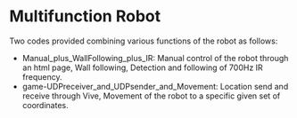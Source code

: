# Multifunction Robot
Two codes provided combining various functions of the robot as follows:
- Manual_plus_WallFollowing_plus_IR: Manual control of the robot through an html page, Wall following, Detection and following of 700Hz IR frequency.
- game-UDPreceiver_and_UDPsender_and_Movement: Location send and receive through Vive, Movement of the robot to a specific given set of coordinates.
